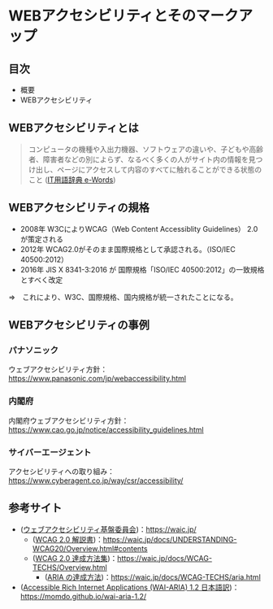 # WEBアクセシビリティとそのマークアップ
## 目次

- 概要
- WEBアクセシビリティ


## WEBアクセシビリティとは

> コンピュータの機種や入出力機器、ソフトウェアの違いや、子どもや高齢者、障害者などの別によらず、なるべく多くの人がサイト内の情報を見つけ出し、ページにアクセスして内容のすべてに触れることができる状態のこと
([IT用語辞典 e-Words](http://e-words.jp/w/%E3%82%A2%E3%82%AF%E3%82%BB%E3%82%B7%E3%83%93%E3%83%AA%E3%83%86%E3%82%A3.html "IT用語辞典 e-Words"))

## WEBアクセシビリティの規格

- 2008年 W3CによりWCAG（Web Content Accessiblity Guidelines） 2.0が策定される
- 2012年 WCAG2.0がそのまま国際規格として承認される。（ISO/IEC 40500:2012）
- 2016年 JIS X 8341-3:2016 が 国際規格「ISO/IEC 40500:2012」の一致規格とすべく改定

⇒　これにより、W3C、国際規格、国内規格が統一されたことになる。


## WEBアクセシビリティの事例

### パナソニック
ウェブアクセシビリティ方針：https://www.panasonic.com/jp/webaccessibility.html

### 内閣府
内閣府ウェブアクセシビリティ方針：https://www.cao.go.jp/notice/accessibility_guidelines.html

### サイバーエージェント
アクセシビリティへの取り組み：https://www.cyberagent.co.jp/way/csr/accessibility/


## 参考サイト

- ([ウェブアクセシビリティ基盤委員会](https://waic.jp/ "ウェブアクセシビリティ基盤委員会"))：https://waic.jp/
  - ([WCAG 2.0 解説書](https://waic.jp/docs/UNDERSTANDING-WCAG20/Overview.html#contents "WCAG 2.0 解説書"))：https://waic.jp/docs/UNDERSTANDING-WCAG20/Overview.html#contents
  - ([WCAG 2.0 達成方法集](https://waic.jp/docs/WCAG-TECHS/Overview.html "WCAG 2.0 達成方法集"))：https://waic.jp/docs/WCAG-TECHS/Overview.html
    - ([ARIA の達成方法](https://waic.jp/docs/WCAG-TECHS/aria.html "ARIA の達成方法"))：https://waic.jp/docs/WCAG-TECHS/aria.html
- ([Accessible Rich Internet Applications (WAI-ARIA) 1.2 日本語訳](https://momdo.github.io/wai-aria-1.2/ "Accessible Rich Internet Applications (WAI-ARIA) 1.2 日本語訳"))：https://momdo.github.io/wai-aria-1.2/
